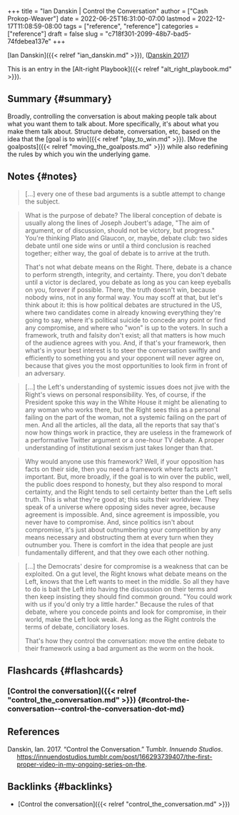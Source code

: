 +++
title = "Ian Danskin | Control the Conversation"
author = ["Cash Prokop-Weaver"]
date = 2022-06-25T16:31:00-07:00
lastmod = 2022-12-17T11:08:59-08:00
tags = ["reference", "reference"]
categories = ["reference"]
draft = false
slug = "c718f301-2099-48b7-bad5-74fdebea137e"
+++

[Ian Danskin]({{< relref "ian_danskin.md" >}}), (<a href="#citeproc_bib_item_1">Danskin 2017</a>)

This is an entry in the [Alt-right Playbook]({{< relref "alt_right_playbook.md" >}}).


## Summary {#summary}

Broadly, controlling the conversation is about making people talk about what you want them to talk about. More specifically, it's about what you make them talk about. Structure debate, conversation, etc, based on the idea that the [goal is to win]({{< relref "play_to_win.md" >}}). [Move the goalposts]({{< relref "moving_the_goalposts.md" >}}) while also redefining the rules by which you win the underlying game.


## Notes {#notes}

> [...] every one of these bad arguments is a subtle attempt to change the subject.

<!--quoteend-->

> What is the purpose of debate? The liberal conception of debate is usually along the lines of Joseph Joubert's adage, "The aim of argument, or of discussion, should not be victory, but progress." You're thinking Plato and Glaucon, or, maybe, debate club: two sides debate until one side wins or until a third conclusion is reached together; either way, the goal of debate is to arrive at the truth.
>
> That's not what debate means on the Right. There, debate is a chance to perform strength, integrity, and certainty. There, you don't debate until a victor is declared, you debate as long as you can keep eyeballs on you, forever if possible. There, the truth doesn't win, because nobody wins, not in any formal way. You may scoff at that, but let's think about it: this is how political debates are structured in the US, where two candidates come in already knowing everything they're going to say, where it's political suicide to concede any point or find any compromise, and where who "won" is up to the voters. In such a framework, truth and falsity don't exist; all that matters is how much of the audience agrees with you. And, if that's your framework, then what's in your best interest is to steer the conversation swiftly and efficiently to something you and your opponent will never agree on, because that gives you the most opportunities to look firm in front of an adversary.

<!--quoteend-->

> [...] the Left's understanding of systemic issues does not jive with the Right's views on personal responsibility. Yes, of course, if the President spoke this way in the White House it might be alienating to any woman who works there, but the Right sees this as a personal failing on the part of the woman, not a systemic failing on the part of men. And all the articles, all the data, all the reports that say that's now how things work in practice, they are useless in the framework of a performative Twitter argument or a one-hour TV debate. A proper understanding of institutional sexism just takes longer than that.

<!--quoteend-->

> Why would anyone use this framework? Well, if your opposition has facts on their side, then you need a framework where facts aren't important. But, more broadly, if the goal is to win over the public, well, the public does respond to honesty, but they also respond to moral certainty, and the Right tends to sell certainty better than the Left sells truth. This is what they're good at; this suits their worldview. They speak of a universe where opposing sides never agree, because agreement is impossible. And, since agreement is impossible, you never have to compromise. And, since politics isn't about compromise, it's just about outnumbering your competition by any means necessary and obstructing them at every turn when they outnumber you. There is comfort in the idea that people are just fundamentally different, and that they owe each other nothing.

<!--quoteend-->

> [...] the Democrats' desire for compromise is a weakness that can be exploited. On a gut level, the Right knows what debate means on the Left, knows that the Left wants to meet in the middle. So all they have to do is bait the Left into having the discussion on their terms and then keep insisting they should find common ground. "You could work with us if you'd only try a little harder." Because the rules of that debate, where you concede points and look for compromise, in their world, make the Left look weak. As long as the Right controls the terms of debate, conciliatory loses.
>
> That's how they control the conversation: move the entire debate to their framework using a bad argument as the worm on the hook.


## Flashcards {#flashcards}


### [Control the conversation]({{< relref "control_the_conversation.md" >}}) {#control-the-conversation--control-the-conversation-dot-md}

## References

<style>.csl-entry{text-indent: -1.5em; margin-left: 1.5em;}</style><div class="csl-bib-body">
  <div class="csl-entry"><a id="citeproc_bib_item_1"></a>Danskin, Ian. 2017. “Control the Conversation.” Tumblr. <i>Innuendo Studios</i>. <a href="https://innuendostudios.tumblr.com/post/166293739407/the-first-proper-video-in-my-ongoing-series-on-the">https://innuendostudios.tumblr.com/post/166293739407/the-first-proper-video-in-my-ongoing-series-on-the</a>.</div>
</div>


## Backlinks {#backlinks}

-   [Control the conversation]({{< relref "control_the_conversation.md" >}})
